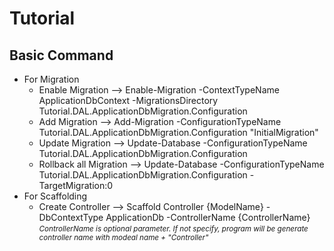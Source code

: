 # Tutorial

<h2>Basic Command</h2>
<ul>
  <li>For Migration
    <ul>
      <li>Enable Migration --> Enable-Migration -ContextTypeName ApplicationDbContext -MigrationsDirectory Tutorial.DAL.ApplicationDbMigration.Configuration</li>
      <li>Add Migration --> Add-Migration -ConfigurationTypeName Tutorial.DAL.ApplicationDbMigration.Configuration "InitialMigration"</li>
      <li>Update Migration --> Update-Database -ConfigurationTypeName Tutorial.DAL.ApplicationDbMigration.Configuration</li>
      <li>Rollback all Migration --> Update-Database -ConfigurationTypeName Tutorial.DAL.ApplicationDbMigration.Configuration -TargetMigration:0</li>
    </ul>
  </li>
  <li>For Scaffolding
    <ul>
      <li>
        Create Controller --> Scaffold Controller {ModelName} -DbContextType ApplicationDb -ControllerName {ControllerName}
        <br/><small><i>ControllerName is optional parameter. If not specify, program will be generate controller name with modeal name + "Controller" </i></small>
      </li>
    </ul>
  </li>
</ul>
